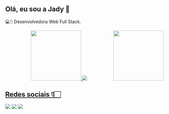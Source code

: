 ## Olá, eu sou a Jady 🤍

💻🖱️ Desenvolvedora Web Full Stack.

 

<div align="center">
  <a href="https://github.com/JadyLinnit">
  <img height="160em" src="https://github-readme-stats.vercel.app/api?username=JadyLinnit&show_icons=true&theme=panda&include_all_commits=true&count_private=true"/>
  <img align="160em" src="https://github-readme-stats.vercel.app/api/top-langs/?username=JadyLinnit&layout=compact&langs_count=7&theme=panda"/>
  <img src="https://user-images.githubusercontent.com/90793903/141857629-4e285a97-55f1-46bf-823f-fc4ec9ce5e24.gif" align="right" width="160" height="160"></img>
</div>

 ## Redes sociais 👇🏻
<div> 

  <a href = "mailto:linnitjady@gmail.com"><img src="https://img.shields.io/badge/-Gmail-%23333?style=for-the-badge&logo=gmail&logoColor=white" target="_blank"></a>
  <a href="https://www.linkedin.com/in/jady-linnit-a276ab209/" target="_blank"><img src="https://img.shields.io/badge/-LinkedIn-%230077B5?style=for-the-badge&logo=linkedin&logoColor=white" target="_blank"></a> 
   <a href="https://www.instagram.com/liinnit/?hl=pt-br" target="_blank"><img src="https://img.shields.io/badge/-Instagram-%23E4405F?style=for-the-badge&logo=instagram&logoColor=white" target="_blank"></a>







 
</div>
